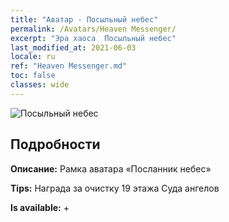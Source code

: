 ```yaml
---
title: "Аватар - Посыльный небес"
permalink: /Avatars/Heaven Messenger/
excerpt: "Эра хаоса  Посыльный небес"
last_modified_at: 2021-06-03
locale: ru
ref: "Heaven Messenger.md"
toc: false
classes: wide
---
```

 ![Посыльный небес](/images/a/avatarFrame_43.png)

## Подробности

 **Описание:** Рамка аватара «Посланник небес» 

 **Tips:** Награда за очистку 19 этажа Суда ангелов 

 **Is available:**  + 

